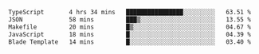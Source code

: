 <!--START_SECTION:waka-->

```txt
TypeScript       4 hrs 34 mins   ████████████████░░░░░░░░░   63.51 %
JSON             58 mins         ███▒░░░░░░░░░░░░░░░░░░░░░   13.55 %
Makefile         20 mins         █▒░░░░░░░░░░░░░░░░░░░░░░░   04.67 %
JavaScript       18 mins         █░░░░░░░░░░░░░░░░░░░░░░░░   04.39 %
Blade Template   14 mins         █░░░░░░░░░░░░░░░░░░░░░░░░   03.40 %
```

<!--END_SECTION:waka-->